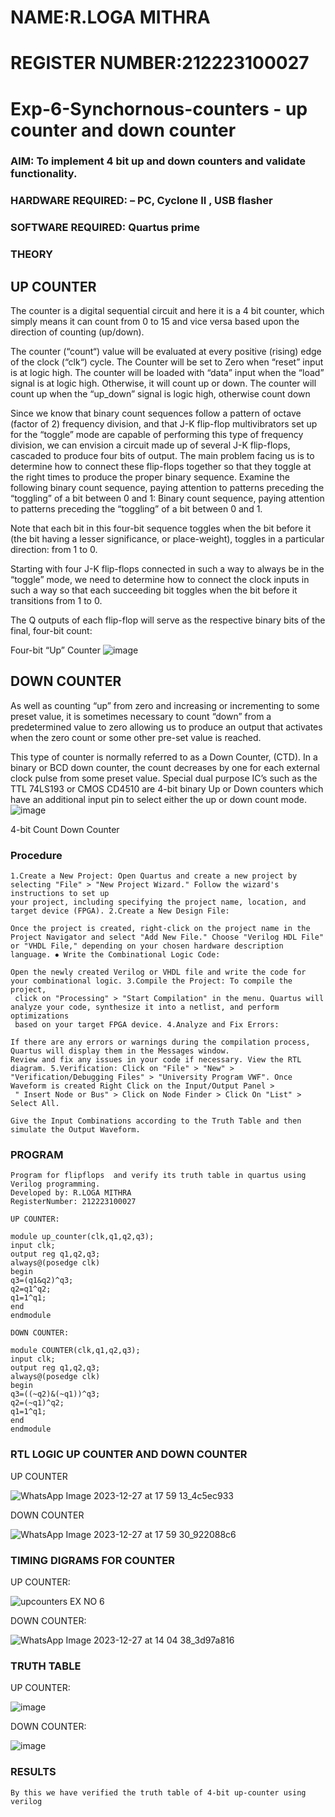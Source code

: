 # NAME:R.LOGA MITHRA
# REGISTER NUMBER:212223100027

# Exp-6-Synchornous-counters - up counter and down counter 
### AIM: To implement 4 bit up and down counters and validate  functionality.
### HARDWARE REQUIRED:  – PC, Cyclone II , USB flasher
### SOFTWARE REQUIRED:   Quartus prime
### THEORY 

## UP COUNTER 
The counter is a digital sequential circuit and here it is a 4 bit counter, which simply means it can count from 0 to 15 and vice versa based upon the direction of counting (up/down). 

The counter (“count“) value will be evaluated at every positive (rising) edge of the clock (“clk“) cycle.
The Counter will be set to Zero when “reset” input is at logic high.
The counter will be loaded with “data” input when the “load” signal is at logic high. Otherwise, it will count up or down.
The counter will count up when the “up_down” signal is logic high, otherwise count down

Since we know that binary count sequences follow a pattern of octave (factor of 2) frequency division, and that J-K flip-flop multivibrators set up for the “toggle” mode are capable of performing this type of frequency division, we can envision a circuit made up of several J-K flip-flops, cascaded to produce four bits of output.
The main problem facing us is to determine how to connect these flip-flops together so that they toggle at the right times to produce the proper binary sequence.
Examine the following binary count sequence, paying attention to patterns preceding the “toggling” of a bit between 0 and 1:
Binary count sequence, paying attention to patterns preceding the “toggling” of a bit between 0 and 1.

Note that each bit in this four-bit sequence toggles when the bit before it (the bit having a lesser significance, or place-weight), toggles in a particular direction: from 1 to 0.

Starting with four J-K flip-flops connected in such a way to always be in the “toggle” mode, we need to determine how to connect the clock inputs in such a way so that each succeeding bit toggles when the bit before it transitions from 1 to 0.

The Q outputs of each flip-flop will serve as the respective binary bits of the final, four-bit count:


Four-bit “Up” Counter
![image](https://user-images.githubusercontent.com/36288975/169644758-b2f4339d-9532-40c5-af40-8f4f8c942e2c.png)


## DOWN COUNTER 

As well as counting “up” from zero and increasing or incrementing to some preset value, it is sometimes necessary to count “down” from a predetermined value to zero allowing us to produce an output that activates when the zero count or some other pre-set value is reached.

This type of counter is normally referred to as a Down Counter, (CTD). In a binary or BCD down counter, the count decreases by one for each external clock pulse from some preset value. Special dual purpose IC’s such as the TTL 74LS193 or CMOS CD4510 are 4-bit binary Up or Down counters which have an additional input pin to select either the up or down count mode.
![image](https://user-images.githubusercontent.com/36288975/169644844-1a14e123-7228-4ed8-81a9-eb937dff4ac8.png)


4-bit Count Down Counter
### Procedure
```
1.Create a New Project: Open Quartus and create a new project by selecting "File" > "New Project Wizard." Follow the wizard's instructions to set up
your project, including specifying the project name, location, and target device (FPGA). 2.Create a New Design File:

Once the project is created, right-click on the project name in the Project Navigator and select "Add New File." Choose "Verilog HDL File"
or "VHDL File," depending on your chosen hardware description language. ⦁ Write the Combinational Logic Code:

Open the newly created Verilog or VHDL file and write the code for your combinational logic. 3.Compile the Project: To compile the project,
 click on "Processing" > "Start Compilation" in the menu. Quartus will analyze your code, synthesize it into a netlist, and perform optimizations
 based on your target FPGA device. 4.Analyze and Fix Errors:

If there are any errors or warnings during the compilation process, Quartus will display them in the Messages window.
Review and fix any issues in your code if necessary. View the RTL diagram. 5.Verification: Click on "File" > "New" >
"Verification/Debugging Files" > "University Program VWF". Once Waveform is created Right Click on the Input/Output Panel >
 " Insert Node or Bus" > Click on Node Finder > Click On "List" > Select All.

Give the Input Combinations according to the Truth Table and then simulate the Output Waveform.
```
### PROGRAM 
```
Program for flipflops  and verify its truth table in quartus using Verilog programming.
Developed by: R.LOGA MITHRA
RegisterNumber: 212223100027

UP COUNTER:

module up_counter(clk,q1,q2,q3);
input clk;
output reg q1,q2,q3;
always@(posedge clk)
begin
q3=(q1&q2)^q3;
q2=q1^q2;
q1=1^q1;
end 
endmodule

DOWN COUNTER:

module COUNTER(clk,q1,q2,q3);
input clk;
output reg q1,q2,q3;
always@(posedge clk)
begin
q3=((~q2)&(~q1))^q3;
q2=(~q1)^q2;
q1=1^q1;
end
endmodule
```

### RTL LOGIC UP COUNTER AND DOWN COUNTER  

UP COUNTER 

![WhatsApp Image 2023-12-27 at 17 59 13_4c5ec933](https://github.com/mithra916/Exp-7-Synchornous-counters-/assets/149986612/bc00668f-bc10-4226-9d49-4ac98b46490b)

DOWN COUNTER

![WhatsApp Image 2023-12-27 at 17 59 30_922088c6](https://github.com/mithra916/Exp-7-Synchornous-counters-/assets/149986612/874495e2-00cd-4d5f-ae17-32c145b06ed9)


### TIMING DIGRAMS FOR COUNTER  
UP COUNTER:

![upcounters EX NO 6](https://github.com/mithra916/Exp-7-Synchornous-counters-/assets/149986612/42cfc65d-b3f9-4637-a04b-1469f45dd782)

DOWN COUNTER:

![WhatsApp Image 2023-12-27 at 14 04 38_3d97a816](https://github.com/mithra916/Exp-7-Synchornous-counters-/assets/149986612/74375ec9-0f4c-4991-8f47-34cc70a7073b)

### TRUTH TABLE 
UP COUNTER:

![image](https://github.com/mithra916/Exp-7-Synchornous-counters-/assets/149986612/4f3112ef-38ba-40c2-8739-50ae12633b76)

DOWN COUNTER:

![image](https://github.com/mithra916/Exp-7-Synchornous-counters-/assets/149986612/33435922-96a7-4201-8c85-9e5a1e2a7a1c)


### RESULTS 
```
By this we have verified the truth table of 4-bit up-counter using verilog

```
